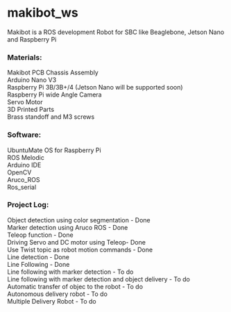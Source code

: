 # makibot_ws
Makibot is a ROS development Robot for SBC like Beaglebone, Jetson Nano and Raspberry Pi

### Materials:
Makibot PCB Chassis Assembly\
Arduino Nano V3\
Raspberry Pi 3B/3B+/4 (Jetson Nano will be supported soon)\
Raspberry Pi wide Angle Camera\
Servo Motor\
3D Printed Parts\
Brass standoff and M3 screws
### Software:
UbuntuMate OS for Raspberry Pi\
ROS Melodic\
Arduino IDE\
OpenCV\
Aruco_ROS\
Ros_serial

### Project Log:
Object detection using color segmentation - Done\
Marker detection using Aruco ROS - Done\
Teleop function - Done\
Driving Servo and DC motor using Teleop- Done\
Use Twist topic as robot motion commands - Done\
Line detection - Done\
Line Following - Done\
Line following with marker detection - To do\
Line following with marker detection and object delivery - To do\
Automatic transfer of objec to the robot - To do\
Autonomous delivery robot - To do\
Multiple Delivery Robot - To do

